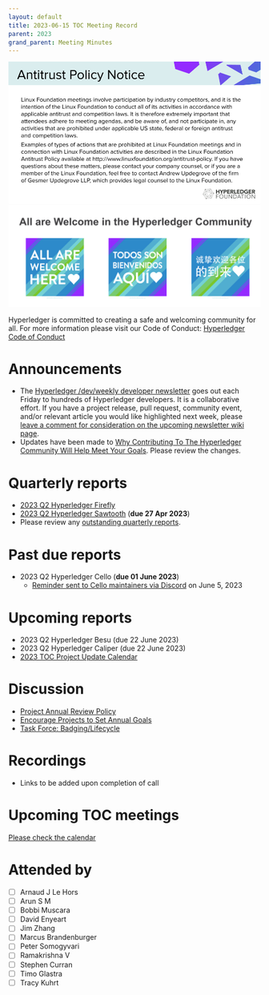 ```yaml
---
layout: default
title: 2023-06-15 TOC Meeting Record
parent: 2023
grand_parent: Meeting Minutes
---
```

![Antitrust Policy Notice](../images/antitrust-policy-notice.png "Antitrust Policy Notice")
![All are Welcome in the Hyperledger Community](../images/all-are-welcome.png "All are Welcome in the Hyperledger Community")

Hyperledger is committed to creating a safe and welcoming community for all. For more information please visit our Code of Conduct: [Hyperledger Code of Conduct](https://toc.hyperledger.org/governing-documents/code-of-conduct.html)

# Announcements
* The [Hyperledger /dev/weekly developer newsletter](https://wiki.hyperledger.org/pages/viewpage.action?pageId=39618905) goes out each Friday to hundreds of Hyperledger developers. It is a collaborative effort. If you have a project release, pull request, community event, and/or relevant article you would like highlighted next week, please [leave a comment for consideration on the upcoming newsletter wiki page](https://wiki.hyperledger.org/display/DR/2023).
* Updates have been made to [Why Contributing To The Hyperledger Community Will Help Meet Your Goals](https://docs.google.com/presentation/d/147Bu9DhpiywvpEtuSh7Cblzt6aS2M_bK_yGyODAi_Y0/edit#slide=id.g34ddab491c_0_16). Please review the changes.

# Quarterly reports
* [2023 Q2 Hyperledger Firefly](https://github.com/hyperledger/toc/pull/126)
* [2023 Q2 Hyperledger Sawtooth](https://github.com/hyperledger/toc/pull/128) (**due 27 Apr 2023**)
* Please review any [outstanding quarterly reports](https://github.com/hyperledger/toc/pulls?q=is%3Apr+is%3Aopen+label%3Aquarterly-report+user-review-requested%3A%40me).

# Past due reports
* 2023 Q2 Hyperledger Cello (**due 01 June 2023**)
    * [Reminder sent to Cello maintainers via Discord](https://discord.com/channels/905194001349627914/941475454378991646/1115377168923512902) on June 5, 2023

# Upcoming reports
* 2023 Q2 Hyperledger Besu (due 22 June 2023)
* 2023 Q2 Hyperledger Caliper (due 22 June 2023)
* [2023 TOC Project Update Calendar](../../project-reports/2023/2023-updates.md)

# Discussion
* [Project Annual Review Policy](https://github.com/hyperledger/toc/pull/123)
* [Encourage Projects to Set Annual Goals](https://github.com/hyperledger/toc/pull/125)
* [Task Force: Badging/Lifecycle](https://github.com/hyperledger/toc/issues/50)

# Recordings
* Links to be added upon completion of call

# Upcoming TOC meetings
[Please check the calendar](https://lists.hyperledger.org/g/toc/calendar)

# Attended by
* [ ] Arnaud J Le Hors
* [ ] Arun S M
* [ ] Bobbi Muscara
* [ ] David Enyeart
* [ ] Jim Zhang
* [ ] Marcus Brandenburger
* [ ] Peter Somogyvari
* [ ] Ramakrishna V
* [ ] Stephen Curran
* [ ] Timo Glastra
* [ ] Tracy Kuhrt
